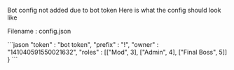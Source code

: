 Bot config not added due to bot token 
Here is what the config should look like

<p> Filename : config.json </p>
```jason
  "token" : "bot token",
  "prefix" : "!",
  "owner" : "141040591550021632",
  "roles" : [["Mod", 3], ["Admin", 4], ["Final Boss", 5]]
}
```
